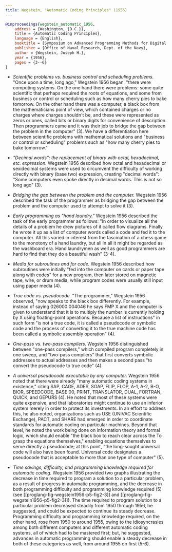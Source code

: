 ```yaml
---
title: Wegstein, "Automatic Coding Principles" (1956)
---
```


```bibtex
@inproceedings{wegstein_automatic_1956,
	address = {Washington, {D.C.}},
	title = {Automatic Coding Principles},
	language = {English},
	booktitle = {Symposium on Advanced Programming Methods for Digital Computers: Washington, {D.C.}, June 28, 29, 1956},
	publisher = {Office of Naval Research, Dept. of the Navy},
	author = {Wegstein, Joseph H.},
	year = {1956},
	pages = {3--6}
}
```

* *Scientific problems vs. business control and scheduling problems.* "Once upon a time, long ago," Wegstein 1956 began, "there were computing systems. On the one hand there were problems: some quite scientific that perhaps required the roots of equations, and some from business or control or scheduling such as how many cherry pies to bake tomorrow. On the other hand there was a computer, a black box from the mathematicians point of view, which contained charges or no charges where charges shouldn't be, and these were represented as zeros or ones, called bits or binary digits for convenience of description. Then programmers came and it was their job to bridge the gap between the problem in the computer" (3). We have a differentiation here between scientific problems with mathematical solutions and "business or control or scheduling" problems such as "how many cherry pies to bake tomorrow."

* *"Decimal words": the replacement of binary with octal, hexadecimal, etc. expression.* Wegstein 1956 described how octal and hexadecimal or sexidecimal systems were used to circumvent the difficulty of working directly with binary (base two) expression, creating "decimal words": "Some computers even spoke directly in decimal words. This is not so long ago" (3).

* *Bridging the gap between the problem and the computer.* Wegstein 1956 described the task of the programmer as bridging the gap between the problem and the computer used to attempt to solve it (3).

* *Early programming as "hand laundry."* Wegstein 1956 described the task of the early programmer as follows: "In order to visualize all the details of a problem he drew pictures of it called flow diagrams. Finally he wrote it up as a list of computer words called a code and fed it to the computer. All this varied in interest from the fascination of a chess game to the monotony of a hand laundry, but all in all it might be regarded as the washboard era. Hand laundrymen as well as good programmers are hard to find that they do a beautiful wash" (3-4).

* *Media for subroutines and for code.* Wegstein 1956 described how subroutines were initially "fed into the computer on cards or paper tape along with codes" for a new program, then later stored on magnetic tape, wire, or drum media, while program codes were usually still input using paper media (4).

* *True code vs. pseudocode.* "The programmer," Wegstein 1956 observed, "now speaks to the black box differently. For example, instead of saying 026000 004046 he says FMP X and the computer is given to understand that it is to multiply the number is currently holding by X using floating-point operations. Because a list of instructions" in such form "is not a true code, it is called a pseudocode or symbolic code and the process of converting it to the true machine code has been called a symbolic assembly operation" (4).

* *One-pass vs. two-pass compilers.* Wegstein 1956 distinguished between "one-pass compilers," which compiled program completely in one sweep, and "two-pass compilers" that first converts symbolic addresses to actual addresses and then makes a second pass "to convert the pseudocode to true code" (4).

* *A universal pseudocode executable by any computer.* Wegstein 1956 noted that there were already "many automatic coding systems in existence," citing SAP, CAGE, ADES, SOAP, FLIP, FLOP, A-1, A-2, B-O, BIOR, SPEEDCODE, BASE 00, PRINT, TRANSLATOR, DUAL, FORTRAN, QUICK, and GEPURS (4). He noted that most of these systems were quite expensive, and that laboratories might continue to use an inferior system merely in order to protect its investments. In an effort to address this, he also noted, organizations such as USE (UNIVAC Scientific Exchange), PACT, and SHARE had emerged in order to coordinate standards for automatic coding on particular machines. Beyond that level, he noted the work being done on information theory and formal logic, which should enable "the black box to reach clear across the To grasp the equations themselves," enabling equations themselves to serve directly a pseudocode; at this point, "the long-sought universal code will also have been found. Universal code designates a pseudocode that is acceptable to more than one type of computer" (5).

* *Time savings, difficulty, and programming knowledge required for automatic coding.* Wegstein 1956 provided two graphs illustrating the decrease in time required to program a solution to a particular problem, as a result of progress in automatic programming, and the decrease in both programming difficulty and programming knowledge required (5) (see [[proglang-fig-wegstein1956-p5-fig2-3]] and [[proglang-fig-wegstein1956-p5-fig2-3]]). The time required to program solution to a particular problem decreased steadily from 1950 through 1956, he suggested, and could be expected to continue its steady decrease. Programming difficulty and programming knowledge required, on the other hand, rose from 1950 to around 1955, owing to the idiosyncrasies among both different computers and different automatic coding systems, all of which had to be mastered first; but, he suggested, advances in automatic programming should enable a steady decrease in both of these categories as well, from around 1955 on first (5-6).
